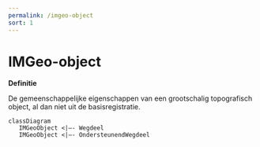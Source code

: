 ```yaml
---
permalink: /imgeo-object
sort: 1
---
```


# IMGeo-object

**Definitie**

De gemeenschappelijke eigenschappen van een grootschalig topografisch object, al
dan niet uit de basisregistratie.

```mermaid
classDiagram
   IMGeoObject <|–- Wegdeel
   IMGeoObject <|–- OndersteunendWegdeel
```
